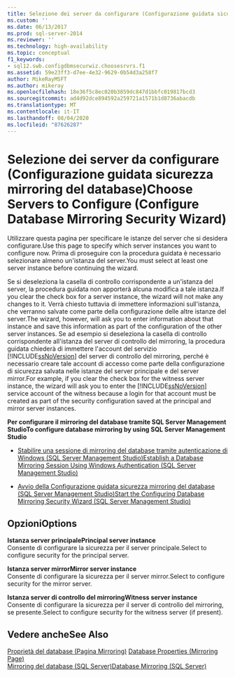 ```yaml
---
title: Selezione dei server da configurare (Configurazione guidata sicurezza mirroring del database) | Microsoft Docs
ms.custom: ''
ms.date: 06/13/2017
ms.prod: sql-server-2014
ms.reviewer: ''
ms.technology: high-availability
ms.topic: conceptual
f1_keywords:
- sql12.swb.configdbmsecurwiz.choosesrvrs.f1
ms.assetid: 59e23ff3-d7ee-4e32-9629-0b54d3a258f7
author: MikeRayMSFT
ms.author: mikeray
ms.openlocfilehash: 18e36f5c8ec020b3859dc847d1bbfc019817bcd3
ms.sourcegitcommit: ad4d92dce894592a259721a1571b1d8736abacdb
ms.translationtype: MT
ms.contentlocale: it-IT
ms.lasthandoff: 08/04/2020
ms.locfileid: "87626287"
---
```

# <a name="choose-servers-to-configure-configure-database-mirroring-security-wizard"></a><span data-ttu-id="2bb2f-102">Selezione dei server da configurare (Configurazione guidata sicurezza mirroring del database)</span><span class="sxs-lookup"><span data-stu-id="2bb2f-102">Choose Servers to Configure (Configure Database Mirroring Security Wizard)</span></span>
  <span data-ttu-id="2bb2f-103">Utilizzare questa pagina per specificare le istanze del server che si desidera configurare.</span><span class="sxs-lookup"><span data-stu-id="2bb2f-103">Use this page to specify which server instances you want to configure now.</span></span> <span data-ttu-id="2bb2f-104">Prima di proseguire con la procedura guidata è necessario selezionare almeno un'istanza del server.</span><span class="sxs-lookup"><span data-stu-id="2bb2f-104">You must select at least one server instance before continuing the wizard.</span></span>  
  
 <span data-ttu-id="2bb2f-105">Se si deseleziona la casella di controllo corrispondente a un'istanza del server, la procedura guidata non apporterà alcuna modifica a tale istanza.</span><span class="sxs-lookup"><span data-stu-id="2bb2f-105">If you clear the check box for a server instance, the wizard will not make any changes to it.</span></span> <span data-ttu-id="2bb2f-106">Verrà chiesto tuttavia di immettere informazioni sull'istanza, che verranno salvate come parte della configurazione delle altre istanze del server.</span><span class="sxs-lookup"><span data-stu-id="2bb2f-106">The wizard, however, will ask you to enter information about that instance and save this information as part of the configuration of the other server instances.</span></span> <span data-ttu-id="2bb2f-107">Se ad esempio si deseleziona la casella di controllo corrispondente all'istanza del server di controllo del mirroring, la procedura guidata chiederà di immettere l'account del servizio [!INCLUDE[ssNoVersion](../../includes/ssnoversion-md.md)] del server di controllo del mirroring, perché è necessario creare tale account di accesso come parte della configurazione di sicurezza salvata nelle istanze del server principale e del server mirror.</span><span class="sxs-lookup"><span data-stu-id="2bb2f-107">For example, if you clear the check box for the witness server instance, the wizard will ask you to enter the [!INCLUDE[ssNoVersion](../../includes/ssnoversion-md.md)] service account of the witness because a login for that account must be created as part of the security configuration saved at the principal and mirror server instances.</span></span>  
  
 <span data-ttu-id="2bb2f-108">**Per configurare il mirroring del database tramite SQL Server Management Studio**</span><span class="sxs-lookup"><span data-stu-id="2bb2f-108">**To configure database mirroring by using SQL Server Management Studio**</span></span>  
  
-   [<span data-ttu-id="2bb2f-109">Stabilire una sessione di mirroring del database tramite autenticazione di Windows &#40;SQL Server Management Studio&#41;</span><span class="sxs-lookup"><span data-stu-id="2bb2f-109">Establish a Database Mirroring Session Using Windows Authentication &#40;SQL Server Management Studio&#41;</span></span>](establish-database-mirroring-session-windows-authentication.md)  
  
-   [<span data-ttu-id="2bb2f-110">Avvio della Configurazione guidata sicurezza mirroring del database &#40;SQL Server Management Studio&#41;</span><span class="sxs-lookup"><span data-stu-id="2bb2f-110">Start the Configuring Database Mirroring Security Wizard &#40;SQL Server Management Studio&#41;</span></span>](start-the-configuring-database-mirroring-security-wizard.md)  
  
## <a name="options"></a><span data-ttu-id="2bb2f-111">Opzioni</span><span class="sxs-lookup"><span data-stu-id="2bb2f-111">Options</span></span>  
 <span data-ttu-id="2bb2f-112">**Istanza server principale**</span><span class="sxs-lookup"><span data-stu-id="2bb2f-112">**Principal server instance**</span></span>  
 <span data-ttu-id="2bb2f-113">Consente di configurare la sicurezza per il server principale.</span><span class="sxs-lookup"><span data-stu-id="2bb2f-113">Select to configure security for the principal server.</span></span>  
  
 <span data-ttu-id="2bb2f-114">**Istanza server mirror**</span><span class="sxs-lookup"><span data-stu-id="2bb2f-114">**Mirror server instance**</span></span>  
 <span data-ttu-id="2bb2f-115">Consente di configurare la sicurezza per il server mirror.</span><span class="sxs-lookup"><span data-stu-id="2bb2f-115">Select to configure security for the mirror server.</span></span>  
  
 <span data-ttu-id="2bb2f-116">**Istanza server di controllo del mirroring**</span><span class="sxs-lookup"><span data-stu-id="2bb2f-116">**Witness server instance**</span></span>  
 <span data-ttu-id="2bb2f-117">Consente di configurare la sicurezza per il server di controllo del mirroring, se presente.</span><span class="sxs-lookup"><span data-stu-id="2bb2f-117">Select to configure security for the witness server (if present).</span></span>  
  
## <a name="see-also"></a><span data-ttu-id="2bb2f-118">Vedere anche</span><span class="sxs-lookup"><span data-stu-id="2bb2f-118">See Also</span></span>  
 <span data-ttu-id="2bb2f-119">[Proprietà del database &#40;Pagina Mirroring&#41;](../../relational-databases/databases/database-properties-mirroring-page.md) </span><span class="sxs-lookup"><span data-stu-id="2bb2f-119">[Database Properties &#40;Mirroring Page&#41;](../../relational-databases/databases/database-properties-mirroring-page.md) </span></span>  
 [<span data-ttu-id="2bb2f-120">Mirroring del database &#40;SQL Server&#41;</span><span class="sxs-lookup"><span data-stu-id="2bb2f-120">Database Mirroring &#40;SQL Server&#41;</span></span>](database-mirroring-sql-server.md)  
  
  
